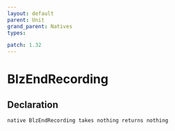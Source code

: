 ```yaml
---
layout: default
parent: Unit
grand_parent: Natives
types:

patch: 1.32
---
```


# BlzEndRecording

## Declaration

```
native BlzEndRecording takes nothing returns nothing
```